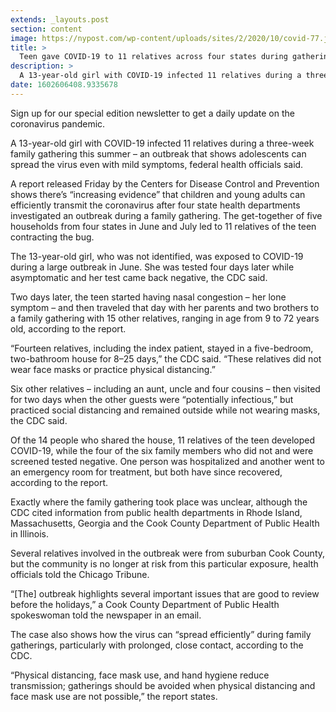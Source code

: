```yaml
--- 
extends: _layouts.post 
section: content 
image: https://nypost.com/wp-content/uploads/sites/2/2020/10/covid-77.jpg?quality=90&strip=all&w=1200 
title: > 
  Teen gave COVID-19 to 11 relatives across four states during gathering: CDC 
description: > 
  A 13-year-old girl with COVID-19 infected 11 relatives during a three-week family gathering this summer – an outbreak that shows adolescents can spread the virus even with mild symptoms, federal health officials said.The get-together of five households from four states in June and July led to 11 relatives of the teen contracting the bug.“Fourteen relatives, including the index patient, stayed in a five-bedroom, two-bathroom house for 8–25 days,” the CDC said.Of the 14 people who shared the house, 11 relatives of the teen developed COVID-19, while the four of the six family members who did not and were screened tested negative.Exactly where the family gathering took place was unclear, although the CDC cited information from public health departments in Rhode Island, Massachusetts, Georgia and the Cook County Department of Public Health in Illinois. 
date: 1602606408.9335678 
--- 
```

Sign up for our special edition newsletter to get a daily update on the coronavirus pandemic.

A 13-year-old girl with COVID-19 infected 11 relatives during a three-week family gathering this summer – an outbreak that shows adolescents can spread the virus even with mild symptoms, federal health officials said.

A report released Friday by the Centers for Disease Control and Prevention shows there’s “increasing evidence” that children and young adults can efficiently transmit the coronavirus after four state health departments investigated an outbreak during a family gathering. The get-together of five households from four states in June and July led to 11 relatives of the teen contracting the bug.

The 13-year-old girl, who was not identified, was exposed to COVID-19 during a large outbreak in June. She was tested four days later while asymptomatic and her test came back negative, the CDC said.

Two days later, the teen started having nasal congestion – her lone symptom – and then traveled that day with her parents and two brothers to a family gathering with 15 other relatives, ranging in age from 9 to 72 years old, according to the report.

“Fourteen relatives, including the index patient, stayed in a five-bedroom, two-bathroom house for 8–25 days,” the CDC said. “These relatives did not wear face masks or practice physical distancing.”

Six other relatives – including an aunt, uncle and four cousins – then visited for two days when the other guests were “potentially infectious,” but practiced social distancing and remained outside while not wearing masks, the CDC said.

Of the 14 people who shared the house, 11 relatives of the teen developed COVID-19, while the four of the six family members who did not and were screened tested negative. One person was hospitalized and another went to an emergency room for treatment, but both have since recovered, according to the report.

Exactly where the family gathering took place was unclear, although the CDC cited information from public health departments in Rhode Island, Massachusetts, Georgia and the Cook County Department of Public Health in Illinois.

Several relatives involved in the outbreak were from suburban Cook County, but the community is no longer at risk from this particular exposure, health officials told the Chicago Tribune.

“[The] outbreak highlights several important issues that are good to review before the holidays,” a Cook County Department of Public Health spokeswoman told the newspaper in an email.

The case also shows how the virus can “spread efficiently” during family gatherings, particularly with prolonged, close contact, according to the CDC.

“Physical distancing, face mask use, and hand hygiene reduce transmission; gatherings should be avoided when physical distancing and face mask use are not possible,” the report states.